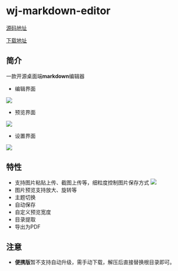 # wj-markdown-editor

[源码地址](https://github.com/nlbwqmz/wj-markdown-editor)

[下载地址](https://github.com/nlbwqmz/wj-markdown-editor/releases)

## 简介

一款开源桌面端**markdown**编辑器

- 编辑界面

![](https://cdn.jsdelivr.net/gh/nlbwqmz/static-resource@main/image/2ff3fcb0dc4411ee904f0b981a07c8cf.png)

- 预览界面

![](https://cdn.jsdelivr.net/gh/nlbwqmz/static-resource@main/image/1ba2eae0dc4511ee8525979751551ae8.png)

- 设置界面

![](https://cdn.jsdelivr.net/gh/nlbwqmz/static-resource@main/image/8e3d4150dc4411eea54de5d80ca98af9.png)


## 特性

- 支持图片粘贴上传、截图上传等，细粒度控制图片保存方式
  ![](https://cdn.jsdelivr.net/gh/nlbwqmz/static-resource@main/image/540cf940dc4311ee9202979d26af7280.png)
- 图片预览支持放大、旋转等
- 主题切换
- 自动保存
- 自定义预览宽度
- 目录提取
- 导出为PDF

## 注意
- **便携版**暂不支持自动升级，需手动下载，解压后直接替换根目录即可。
